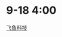 # 9-18 4:00
[飞鱼科技](https://app.mokahr.com/campus_apply/feiyu/1633?recommendCode=DSpUm1jm#/candidateHome/applications)